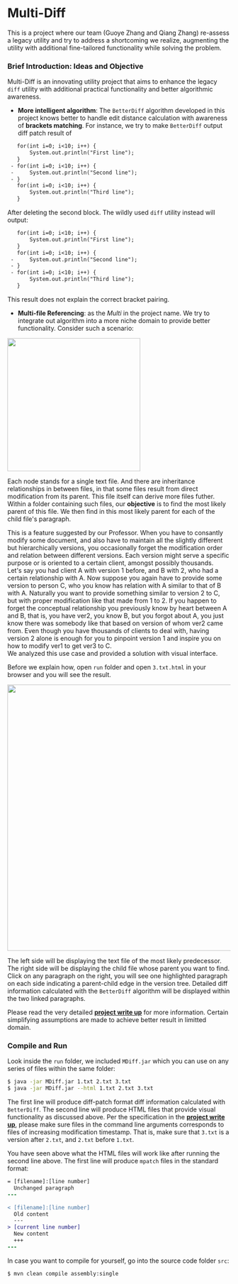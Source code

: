# Multi-Diff

This is a project where our team (Guoye Zhang and Qiang Zhang) re-assess a legacy utility and try to address a shortcoming we realize, augmenting the utility with additional fine-tailored functionality while solving the problem.

### Brief Introduction: Ideas and Objective
Multi-Diff is an innovating utility project that aims to enhance the legacy `diff` utility with additional practical functionality and better algorithmic awareness.   
* **More intelligent algorithm**: The `BetterDiff` algorithm developed in this project knows better to handle edit distance calculation with awareness of **brackets matching**. For instance, we try to make `BetterDiff` output diff patch result of
```diff
   for(int i=0; i<10; i++) {
       System.out.println("First line");
   }
 - for(int i=0; i<10; i++) {
 -     System.out.println("Second line");
 - }
   for(int i=0; i<10; i++) {
       System.out.println("Third line");
   }
```
After deleting the second block. The wildly used `diff` utility instead will output:
```diff
   for(int i=0; i<10; i++) {
       System.out.println("First line");
   }
   for(int i=0; i<10; i++) {
 -     System.out.println("Second line");
 - }
 - for(int i=0; i<10; i++) {
       System.out.println("Third line");
   }
```
This result does not explain the correct bracket pairing. 
* **Multi-file Referencing**: as the *Multi* in the project name. We try to integrate out algorithm into a more niche domain to provide better functionality. Consider such a scenario: 

<img src="https://www.dropbox.com/s/pni6ojruwl4nn25/Screenshot%202018-02-19%2019.03.13.png?raw=1" width="300">

Each node stands for a single text file. And there are inheritance relationships in between files, in that some files result from direct modification from its parent. This file itself can derive more files futher. Within a folder containing such files, our **objective** is to find the most likely parent of this file. We then find in this most likely parent for each of the child file's paragraph. 

This is a feature suggested by our Professor. When you have to consantly modify some document, and also have to maintain all the slightly different but hierarchically versions, you occasionally forget the modification order and relation between different versions. Each version might serve a specific purpose or is oriented to a certain client, amongst possibly thousands.   
Let's say you had client A with version 1 before, and B with 2, who had a certain relationship with A. Now suppose you again have to provide some version to person C, who you know has relation with A similar to that of B with A. Naturally you want to provide something similar to version 2 to C, but with proper modification like that made from 1 to 2. If you happen to forget the conceptual relationship you previously know by heart between A and B, that is, you have ver2, you know B, but you forgot about A, you just know there was somebody like that based on version of whom ver2 came from. Even though you have thousands of clients to deal with, having version 2 alone is enough for you to pinpoint version 1 and inspire you on how to modify ver1 to get ver3 to C.  
We analyzed this use case and provided a solution with visual interface. 

Before we explain how, open `run` folder and open `3.txt.html` in your browser and you will see the result. 

<img src="https://www.dropbox.com/s/6fv86tys7cfcubk/Screenshot%202018-02-19%2019.26.35.png?raw=1" width="600">

The left side will be displaying the text file of the most likely predecessor. The right side will be displaying the child file whose parent you want to find. Click on any paragraph on the right, you will see one highlighted paragraph on each side indicating a parent-child edge in the version tree. Detailed diff information calculated with the `BetterDiff` algorithm will be displayed within the two linked paragraphs.  

Please read the very detailed [**project write up**](write-up/writeup.pdf) for more information. Certain simplifying assumptions are made to achieve better result in limitted domain.

### Compile and Run
Look inside the `run` folder, we included `MDiff.jar` which you can use on any series of files within the same folder:
```bash
$ java -jar MDiff.jar 1.txt 2.txt 3.txt
$ java -jar MDiff.jar --html 1.txt 2.txt 3.txt
```
The first line will produce diff-patch format diff information calculated with `BetterDiff`. The second line will produce HTML files that provide visual functionality as discussed above. Per the specification in the [**project write up**](write-up/writeup.pdf), please make sure files in the command line arguments corresponds to files of increasing modification timestamp. That is, make sure that `3.txt` is a version after `2.txt`, and `2.txt` before `1.txt`.  

You have seen above what the HTML files will work like after running the second line above. The first line will produce `mpatch` files in the standard format:
```diff
= [filename]:[line number]
  Unchanged paragraph
---

< [filename]:[line number]
  Old content
  ---
> [current line number]
  New content
  +++
---
```

In case you want to compile for yourself, go into the source code folder `src`:
```bash
$ mvn clean compile assembly:single
```
